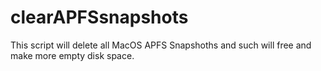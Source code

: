 # clearAPFSsnapshots
This script will delete all MacOS APFS Snapshoths and such will free and make more empty disk space.
